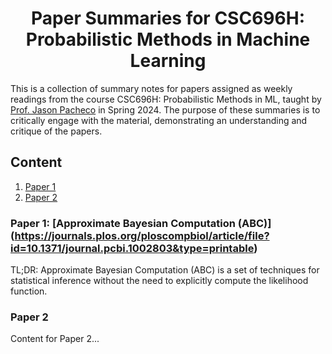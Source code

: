 <h1 align="center">Paper Summaries for CSC696H: Probabilistic Methods in Machine Learning</h1>

This is a collection of summary notes for papers assigned as weekly readings from the course CSC696H: Probabilistic Methods in ML, taught by [Prof. Jason Pacheco](https://link-to-professor-website.com) in Spring 2024. The purpose of these summaries is to critically engage with the material, demonstrating an understanding and critique of the papers. 
## Content

1. [Paper 1](#paper-1)
2. [Paper 2](#paper-2)

### Paper 1: [Approximate Bayesian Computation (ABC)] (https://journals.plos.org/ploscompbiol/article/file?id=10.1371/journal.pcbi.1002803&type=printable)

TL;DR: Approximate Bayesian Computation (ABC) is a set of techniques for statistical inference without the need to explicitly compute the likelihood function.

### Paper 2
Content for Paper 2...



